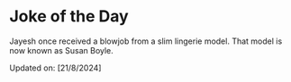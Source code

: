 # Joke of the Day

<!-- #joke -->
Jayesh once received a blowjob from a slim lingerie model. That model is now known as Susan Boyle.

Updated on: [21/8/2024]
<!-- #jokeEnd -->